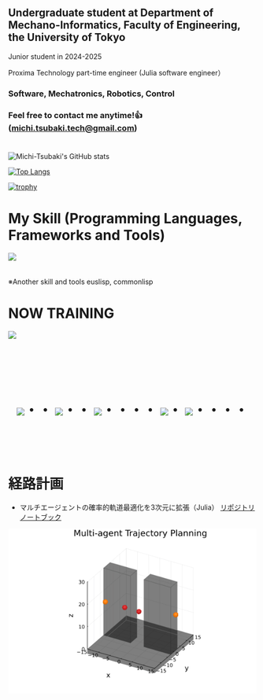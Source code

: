 ## Undergraduate student at Department of Mechano-Informatics, Faculty of Engineering, the University of Tokyo

Junior student in 2024-2025

Proxima Technology part-time engineer (Julia software engineer）

### Software, Mechatronics, Robotics, Control
### Feel free to contact me anytime!👍 (michi.tsubaki.tech@gmail.com)
#
![Michi-Tsubaki's GitHub stats](https://github-readme-stats.vercel.app/api?username=Michi-Tsubaki&show_icons=true&theme=vue-dark)

[![Top Langs](https://github-readme-stats.vercel.app/api/top-langs/?username=Michi-Tsubaki&layout=compact&theme=vue-dark)](https://github.com/anuraghazra/github-readme-stats)

[![trophy](https://github-profile-trophy.vercel.app/?username=Michi-Tsubaki&theme=discord)](https://github.com/ryo-ma/github-profile-trophy)


# My Skill (Programming Languages, Frameworks and Tools)

<img src="https://skillicons.dev/icons?i=python,julia,latex,ros,r,matlab,github,emacs,vscode,html" /> <br /><br />

  ※Another skill and tools
  euslisp, commonlisp
  
# NOW TRAINING

<img src="https://skillicons.dev/icons?i=c,cpp" /> <br /><br />


<!-- --------------------------------- :) ---------------------------------- -->

<br><br><br>

<div align="center">
    <h1>
        <img src="https://user-images.githubusercontent.com/44926913/175852850-3fb6c715-1856-41ff-8c1f-94ce3b03b458.gif">・・
        <img src="https://user-images.githubusercontent.com/44926913/175853109-f8850656-6704-4a8a-bee6-9aca154d929b.gif">・・
        <img src="https://user-images.githubusercontent.com/44926913/175853154-5449d974-975e-44a6-ab84-a86031265e40.gif">・・・・
        <img src="https://user-images.githubusercontent.com/44926913/175853109-f8850656-6704-4a8a-bee6-9aca154d929b.gif">・
        <img src="https://user-images.githubusercontent.com/44926913/175853154-5449d974-975e-44a6-ab84-a86031265e40.gif">・・・・
    </h1>
  </div>
<br><br><br>

# 経路計画
- マルチエージェントの確率的軌道最適化を3次元に拡張（Julia）
[リポジトリ](https://github.com/Michi-Tsubaki/MultiAgentTrajectoryPlanning/tree/tsubaki/make-door-example-3d)
[ノートブック](https://michi-tsubaki.github.io/Michi-Tsubaki/notebook/Multi-agent-in-3d-space.html)

<img src="./img/Multi-agent-planning.gif">


